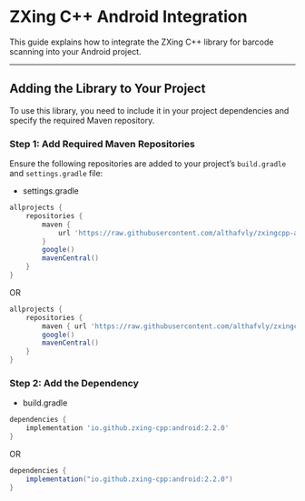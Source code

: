 # ZXing C++ Android Integration

This guide explains how to integrate the ZXing C++ library for barcode scanning into your Android project.

---

## Adding the Library to Your Project

To use this library, you need to include it in your project dependencies and specify the required Maven repository.

### Step 1: Add Required Maven Repositories

Ensure the following repositories are added to your project’s `build.gradle` and `settings.gradle` file:

- settings.gradle

```gradle
allprojects {
    repositories {
        maven { 
            url 'https://raw.githubusercontent.com/althafvly/zxingcpp-android/v2.2.1/.m2'
        }
        google()
        mavenCentral()
    }
}
```

OR

```gradle
allprojects {
    repositories {
        maven { url 'https://raw.githubusercontent.com/althafvly/zxingcpp-android/v2.2.1/.m2' }
        google()
        mavenCentral()
    }
}
```

### Step 2: Add the Dependency

- build.gradle

```gradle
dependencies {
    implementation 'io.github.zxing-cpp:android:2.2.0'
}
```

OR 

```gradle
dependencies {
    implementation("io.github.zxing-cpp:android:2.2.0")
}
```
